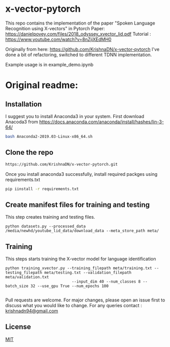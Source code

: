 # x-vector-pytorch
This repo contains the implementation of the paper "Spoken Language Recognition using X-vectors" in Pytorch
Paper: https://danielpovey.com/files/2018_odyssey_xvector_lid.pdf
Tutorial : https://www.youtube.com/watch?v=8nZjiXEdMH0

Originally from here: https://github.com/KrishnaDN/x-vector-pytorch
I've done a bit of refactoring, switched to different TDNN implementation.

Example usage is in example_demo.ipynb

# Original readme:

## Installation

I suggest you to install Anaconda3 in your system. First download Anacoda3 from https://docs.anaconda.com/anaconda/install/hashes/lin-3-64/
```bash
bash Anaconda2-2019.03-Linux-x86_64.sh
```
## Clone the repo
```bash
https://github.com/KrishnaDN/x-vector-pytorch.git
```
Once you install anaconda3 successfully, install required packges using requirements.txt
```bash
pip iinstall -r requirements.txt
```

## Create manifest files for training and testing
This step creates training and testing files.
```
python datasets.py --processed_data  /media/newhd/youtube_lid_data/download_data --meta_store_path meta/ 
```

## Training
This steps starts training the X-vector model for language identification 
```
python training_xvector.py --training_filepath meta/training.txt --testing_filepath meta/testing.txt --validation_filepath meta/validation.txt
                             --input_dim 40 --num_classes 8 --batch_size 32 --use_gpu True --num_epochs 100
                             
```

Pull requests are welcome. For major changes, please open an issue first to discuss what you would like to change.
For any queries contact : krishnadn94@gmail.com
## License
[MIT](https://choosealicense.com/licenses/mit/)